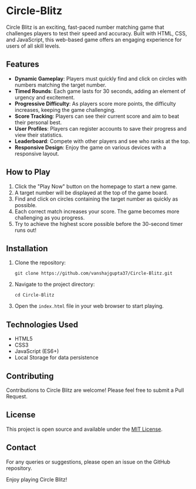 # Circle-Blitz

Circle Blitz is an exciting, fast-paced number matching game that challenges players to test their speed and accuracy. Built with HTML, CSS, and JavaScript, this web-based game offers an engaging experience for users of all skill levels.

## Features

- **Dynamic Gameplay**: Players must quickly find and click on circles with numbers matching the target number.
- **Timed Rounds**: Each game lasts for 30 seconds, adding an element of urgency and excitement.
- **Progressive Difficulty**: As players score more points, the difficulty increases, keeping the game challenging.
- **Score Tracking**: Players can see their current score and aim to beat their personal best.
- **User Profiles**: Players can register accounts to save their progress and view their statistics.
- **Leaderboard**: Compete with other players and see who ranks at the top.
- **Responsive Design**: Enjoy the game on various devices with a responsive layout.

## How to Play

1. Click the "Play Now" button on the homepage to start a new game.
2. A target number will be displayed at the top of the game board.
3. Find and click on circles containing the target number as quickly as possible.
4. Each correct match increases your score. The game becomes more challenging as you progress.
5. Try to achieve the highest score possible before the 30-second timer runs out!

## Installation

1. Clone the repository:
   ```
   git clone https://github.com/vanshajgupta37/Circle-Blitz.git
   ```
2. Navigate to the project directory:
   ```
   cd Circle-Blitz
   ```
3. Open the `index.html` file in your web browser to start playing.

## Technologies Used

- HTML5
- CSS3
- JavaScript (ES6+)
- Local Storage for data persistence

## Contributing

Contributions to Circle Blitz are welcome! Please feel free to submit a Pull Request.

## License

This project is open source and available under the [MIT License](LICENSE).

## Contact

For any queries or suggestions, please open an issue on the GitHub repository.

Enjoy playing Circle Blitz!
